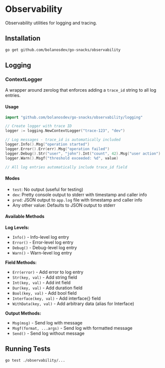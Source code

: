 # Observability

Observability utilities for logging and tracing.

## Installation

```bash
go get github.com/bolanosdev/go-snacks/observability
```

## Logging

### ContextLogger

A wrapper around zerolog that enforces adding a `trace_id` string to all log entries.

#### Usage

```go
import "github.com/bolanosdev/go-snacks/observability/logging"

// Create logger with trace ID
logger := logging.NewContextLogger("trace-123", "dev")

// Log messages - trace_id is automatically included
logger.Info().Msg("operation started")
logger.Error().Err(err).Msg("operation failed")
logger.Debug().Str("user", "john").Int("count", 42).Msg("user action")
logger.Warn().Msgf("threshold exceeded: %d", value)

// All log entries automatically include trace_id field
```

#### Modes

- `test`: No output (useful for testing)
- `dev`: Pretty console output to stderr with timestamp and caller info
- `prod`: JSON output to `app.log` file with timestamp and caller info
- Any other value: Defaults to JSON output to stderr

#### Available Methods

**Log Levels:**
- `Info()` - Info-level log entry
- `Error()` - Error-level log entry
- `Debug()` - Debug-level log entry
- `Warn()` - Warn-level log entry

**Field Methods:**
- `Err(error)` - Add error to log entry
- `Str(key, val)` - Add string field
- `Int(key, val)` - Add int field
- `Dur(key, val)` - Add duration field
- `Bool(key, val)` - Add bool field
- `Interface(key, val)` - Add interface{} field
- `WithData(key, val)` - Add arbitrary data (alias for Interface)

**Output Methods:**
- `Msg(msg)` - Send log with message
- `Msgf(format, ...args)` - Send log with formatted message
- `Send()` - Send log without message

## Running Tests

```bash
go test ./observability/...
```
